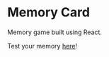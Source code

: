 # Memory Card

Memory game built using React.

Test your memory [here](https://naomiflagg.github.io/memory-card/)!
